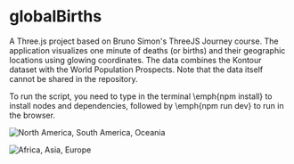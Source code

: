 # globalBirths
A Three.js project based on Bruno Simon's ThreeJS Journey course. The application visualizes one minute of deaths (or births) and their geographic locations using glowing coordinates. The data combines the Kontour dataset with the World Population Prospects. Note that the data itself cannot be shared in the repository.

To run the script, you need to type in the terminal \emph{npm install} to install nodes and dependencies, followed by \emph{npm run dev} to run in the browser.

![North America, South America, Oceania](https://www.reddit.com/media?url=https%3A%2F%2Fi.redd.it%2F95yauhe96mee1.gif)


![Africa, Asia, Europe](https://i.redd.it/fiwwkne96mee1.gif)

